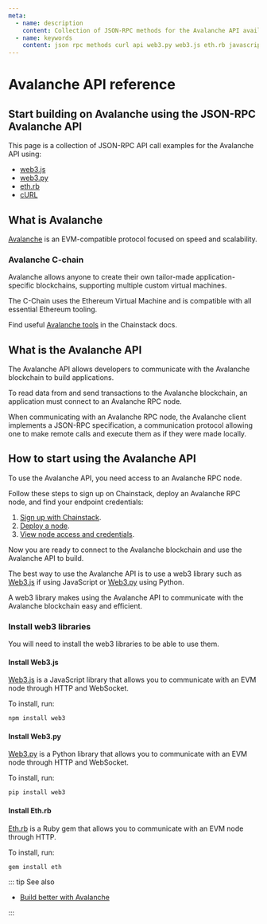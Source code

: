 ```yaml
---
meta:
  - name: description
    content: Collection of JSON-RPC methods for the Avalanche API available with examples in web3.js, web3.py, eth.rb, and cURL.
  - name: keywords
    content: json rpc methods curl api web3.py web3.js eth.rb javascript python ruby avalanche
---
```


# Avalanche API reference

## Start building on Avalanche using the JSON-RPC Avalanche API

This page is a collection of JSON-RPC API call examples for the Avalanche API using:

- [web3.js](https://web3js.readthedocs.io/)
- [web3.py](https://web3py.readthedocs.io/)
- [eth.rb](https://github.com/q9f/eth.rb/)
- [cURL](https://curl.se/)

## What is Avalanche

[Avalanche](https://www.avax.network/) is an EVM-compatible protocol focused on speed and scalability.

### Avalanche C-chain

Avalanche allows anyone to create their own tailor-made application-specific blockchains, supporting multiple custom virtual machines.

The C-Chain uses the Ethereum Virtual Machine and is compatible with all essential Ethereum tooling.

Find useful [Avalanche tools](/operations/avalanche/tools#tools) in the Chainstack docs.

## What is the Avalanche API

The Avalanche API allows developers to communicate with the Avalanche blockchain to build applications.

To read data from and send transactions to the Avalanche blockchain, an application must connect to an Avalanche RPC node.

When communicating with an Avalanche RPC node, the Avalanche client implements a JSON-RPC specification, a communication protocol allowing one to make remote calls and execute them as if they were made locally.

## How to start using the Avalanche API

To use the Avalanche API, you need access to an Avalanche RPC node.

Follow these steps to sign up on Chainstack, deploy an Avalanche RPC node, and find your endpoint credentials:

1. <a href="https://console.chainstack.com/user/account/create" target="_blank">Sign up with Chainstack</a>.
1. [Deploy a node](/platform/join-a-public-network#join-an-avalanche-network).
1. [View node access and credentials](/platform/view-node-access-and-credentials).

Now you are ready to connect to the Avalanche blockchain and use the Avalanche API to build.

The best way to use the Avalanche API is to use a web3 library such as [Web3.js](https://web3js.readthedocs.io/) if using JavaScript or [Web3.py](https://web3py.readthedocs.io/) using Python.

A web3 library makes using the Avalanche API to communicate with the Avalanche blockchain easy and efficient.

### Install web3 libraries

You will need to install the web3 libraries to be able to use them.

#### Install Web3.js

[Web3.js](https://web3js.readthedocs.io/) is a JavaScript library that allows you to communicate with an EVM node through HTTP and WebSocket.

To install, run:

```sh
npm install web3
```

#### Install Web3.py

[Web3.py](https://web3py.readthedocs.io/) is a Python library that allows you to communicate with an EVM node through HTTP and WebSocket.

To install, run:

```sh
pip install web3
```

#### Install Eth.rb

[Eth.rb](https://github.com/q9f/eth.rb/) is a Ruby gem that allows you to communicate with an EVM node through HTTP.

To install, run:

```sh
gem install eth
```

::: tip See also

* <a href="https://chainstack.com/build-better-with-avalanche/" target="_blank">Build better with Avalanche</a>

:::
